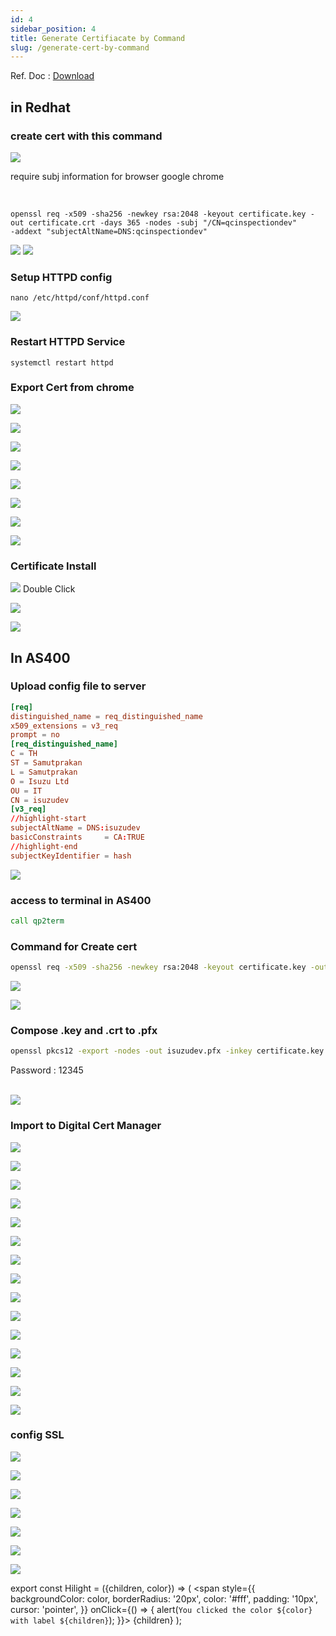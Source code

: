 ```yaml
---
id: 4
sidebar_position: 4
title: Generate Certifiacate by Command
slug: /generate-cert-by-command
---
```


Ref. Doc : [Download](../assets/Create%20local%20cert%20from%20redhat%20,%20AS400%20and%20config%20https%20revise.xls)

## in Redhat

### create cert with this command

![](./img/generate-cert-by-command/1.png)

require <Hilight color="red"> subj </Hilight> information for browser google chrome
<br/>

<br/>

```shell
openssl req -x509 -sha256 -newkey rsa:2048 -keyout certificate.key -out certificate.crt -days 365 -nodes -subj "/CN=qcinspectiondev"
-addext "subjectAltName=DNS:qcinspectiondev"
```

![](./img/generate-cert-by-command/2.png)
![](./img/generate-cert-by-command/3.png)

### Setup HTTPD config

```shell
nano /etc/httpd/conf/httpd.conf
```

![](./img/generate-cert-by-command/4.png)

### Restart HTTPD Service

```shell
systemctl restart httpd
```

### Export Cert from chrome

![](./img/generate-cert-by-command/5.png)

![](./img/generate-cert-by-command/6.png)

![](./img/generate-cert-by-command/7.png)

![](./img/generate-cert-by-command/8.png)

![](./img/generate-cert-by-command/9.png)

![](./img/generate-cert-by-command/10.png)

![](./img/generate-cert-by-command/11.png)

![](./img/generate-cert-by-command/12.png)

### Certificate Install

![](./img/generate-cert-by-command/13.png) Double Click

![](./img/generate-cert-by-command/14.png)

![](./img/generate-cert-by-command/15.png)

## In AS400

### Upload config file to server

```cnf title="req.cnf"
[req]
distinguished_name = req_distinguished_name
x509_extensions = v3_req
prompt = no
[req_distinguished_name]
C = TH
ST = Samutprakan
L = Samutprakan
O = Isuzu Ltd
OU = IT
CN = isuzudev
[v3_req]
//highlight-start
subjectAltName = DNS:isuzudev
basicConstraints     = CA:TRUE
//highlight-end
subjectKeyIdentifier = hash
```

![](./img/generate-cert-by-command/16.png)

### access to terminal in AS400

```cmd
call qp2term
```

### Command for Create cert

```cmd
openssl req -x509 -sha256 -newkey rsa:2048 -keyout certificate.key -out certificate.crt -days 365 -nodes -config req.cnf
```

![](./img/generate-cert-by-command/17.png)

![](./img/generate-cert-by-command/18.png)

### Compose .key and .crt to .pfx

```cmd
openssl pkcs12 -export -nodes -out isuzudev.pfx -inkey certificate.key -in certificate.crt
```

<Hilight color="blue"> Password : 12345 </Hilight> <br/> <br/>

![](./img/generate-cert-by-command/19.png)

### Import to Digital Cert Manager

![](./img/generate-cert-by-command/19.png)

![](./img/generate-cert-by-command/20.png)

![](./img/generate-cert-by-command/21.png)

![](./img/generate-cert-by-command/22.png)

![](./img/generate-cert-by-command/23.png)

![](./img/generate-cert-by-command/24.png)

![](./img/generate-cert-by-command/25.png)

![](./img/generate-cert-by-command/26.png)

![](./img/generate-cert-by-command/27.png)

![](./img/generate-cert-by-command/28.png)

![](./img/generate-cert-by-command/29.png)

![](./img/generate-cert-by-command/30.png)

![](./img/generate-cert-by-command/31.png)

![](./img/generate-cert-by-command/32.png)

![](./img/generate-cert-by-command/33.png)

### config SSL

![](./img/generate-cert-by-command/34.png)

![](./img/generate-cert-by-command/35.png)

![](./img/generate-cert-by-command/36.png)

![](./img/generate-cert-by-command/37.png)

![](./img/generate-cert-by-command/38.png)

![](./img/generate-cert-by-command/39.png)

![](./img/generate-cert-by-command/40.png)

export const Hilight = ({children, color}) => (
<span
style={{
      backgroundColor: color,
      borderRadius: '20px',
      color: '#fff',
      padding: '10px',
      cursor: 'pointer',
    }}
onClick={() => {
alert(`You clicked the color ${color} with label ${children}`);
}}>
{children}
</span>
);
